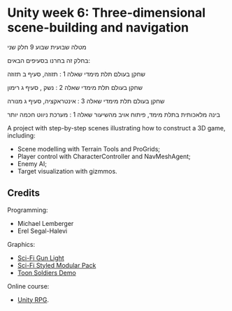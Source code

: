# Unity week 6: Three-dimensional scene-building and navigation

מטלה שבועית שבוע 9 חלק שני

בחלק זה בחרנו בסעיפים הבאים:

שחקן בעולם תלת מימדי שאלה 1 : תזוזה,  סעיף ב תזוזה

שחקן בעולם תלת מימדי שאלה 2 : נשק , סעיף ג רימון

שחקן בעולם תלת מימדי שאלה 3 : אינטראקציה, סעיף ג מנורה

בינה מלאכותית בתלת מימד, פיתוח אויב מהשיעור שאלה 1 : מערכת ניווט חכמה יותר 


A project with step-by-step scenes illustrating how to construct a 3D game, including:

* Scene modelling with Terrain Tools and ProGrids;
* Player control with CharacterController and NavMeshAgent;
* Enemy AI;
* Target visualization with gizmmos.

## Credits

Programming:
* Michael Lemberger
* Erel Segal-Halevi

Graphics:
* [Sci-Fi Gun Light](https://assetstore.unity.com/packages/3d/props/guns/sci-fi-gun-light-87916)
* [Sci-Fi Styled Modular Pack](https://assetstore.unity.com/packages/3d/environments/sci-fi/sci-fi-styled-modular-pack-82913)
* [Toon Soldiers Demo](https://assetstore.unity.com/packages/3d/characters/toon-soldiers-demo-69684)

Online course:
* [Unity RPG](https://www.gamedev.tv/p/unity-rpg/?product_id=1503859&coupon_code=JOINUS).
